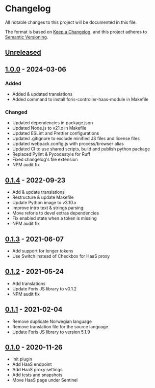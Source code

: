 # Changelog

All notable changes to this project will be documented in this file.

The format is based on [Keep a Changelog](https://keepachangelog.com/en/1.0.0/),
and this project adheres to
[Semantic Versioning](https://semver.org/spec/v2.0.0.html).

## [Unreleased]

## [1.0.0] - 2024-03-06

### Added

-   Added & updated translations
-   Added command to install foris-controller-haas-module in Makefile

### Changed

-   Updated dependencies in package.json
-   Updated Node.js to v21.x in Makefile
-   Updated ESLint and Prettier configurations
-   Updated .gitignore to exclude minified JS files and license files
-   Updated webpack.config.js with process/browser alias
-   Updated CI to use shared scripts, build and publish python package
-   Replaced Pylint & Pycodestyle for Ruff
-   Fixed changelog's file extension
-   NPM audit fix

## [0.1.4] - 2022-09-23

-   Add & update translations
-   Restructure & update Makefile
-   Update Python image to v3.10.x
-   Improve intro text & strings parsing
-   Move reforis to devel extras dependencies
-   Fix enabled state when a token is missing
-   NPM audit fix

## [0.1.3] - 2021-06-07

-   Add support for longer tokens
-   Use Switch instead of Checkbox for HaaS proxy

## [0.1.2] - 2021-05-24

-   Add translations
-   Update Foris JS library to v0.1.2
-   NPM audit fix

## [0.1.1] - 2021-02-04

-   Remove duplicate Norwegian language
-   Remove translation file for the source language
-   Update Foris JS library to version 5.1.9

## [0.1.0] - 2020-11-26

-   Init plugin
-   Add HaaS endpoint
-   Add HaaS proxy settings
-   Add tests and snapshots
-   Move HaaS page under Sentinel

[unreleased]: https://gitlab.nic.cz/turris/reforis/reforis-haas/-/compare/v1.1.1...master
[1.0.0]: https://gitlab.nic.cz/turris/reforis/reforis-haas/-/compare/v0.1.4...v1.0.0
[0.1.4]: https://gitlab.nic.cz/turris/reforis/reforis-haas/-/compare/v0.1.3...v0.1.4
[0.1.3]: https://gitlab.nic.cz/turris/reforis/reforis-haas/-/compare/v0.1.2...v0.1.3
[0.1.2]: https://gitlab.nic.cz/turris/reforis/reforis-haas/-/compare/v0.1.1...v0.1.2
[0.1.1]: https://gitlab.nic.cz/turris/reforis/reforis-haas/-/compare/v0.1.0...v0.1.1
[0.1.0]: https://gitlab.nic.cz/turris/reforis/reforis-haas/-/tags/v0.1.0

